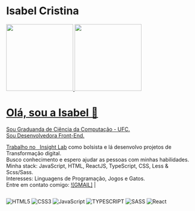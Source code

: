 
# Isabel Cristina


 <div>
  <a href="https://github.com/preciousakura">
  <img height="180em" src="https://github-readme-stats.vercel.app/api?username=preciousakura&show_icons=true&theme=synthwave&include_all_commits=true&count_private=true"/>
  <img height="180em" src="https://github-readme-stats.vercel.app/api/top-langs/?username=preciousakura&layout=compact&langs_count=7&theme=synthwave"/>
</div>

# Olá, sou a Isabel 👋
Sou Graduanda de Ciência da Computação - UFC.
<br/>Sou Desenvolvedora Front-End.
  
 Trabalho no &nbsp; [Insight Lab](https://insightlab.ufc.br/) como bolsista e lá desenvolvo projetos de Transformação digital.
 <br/>Busco conhecimento e espero ajudar as pessoas com minhas habilidades.
 <br/>Minha stack: JavaScript, HTML, ReactJS, TypeScript, CSS, Less & Scss/Sass.
 <br/>Interesses: Linguagens de Programação, Jogos e Gatos. 
 <br/>Entre em contato comigo: [![GMAIL]](mailto:isawithans@gmail.com)
| 


<div style="display: flex"><br>

  ![HTML5](https://img.shields.io/badge/html5-%23E34F26.svg?style=for-the-badge&logo=html5&logoColor=white) ![CSS3](https://img.shields.io/badge/css3-%231572B6.svg?style=for-the-badge&logo=css3&logoColor=white) ![JavaScript](https://img.shields.io/badge/javascript-%23323330.svg?style=for-the-badge&logo=javascript&logoColor=%23F7DF1E) ![TYPESCRIPT](https://img.shields.io/badge/typescript-%23777BB4.svg?style=for-the-badge&logo=typescript&logoColor=white) ![SASS](https://img.shields.io/badge/sass-ff9ce8.svg?style=for-the-badge&logo=sass&logoColor=white) ![React](https://img.shields.io/badge/react-%2320232a.svg?style=for-the-badge&logo=react&logoColor=%2361DAFB) 
</div>
